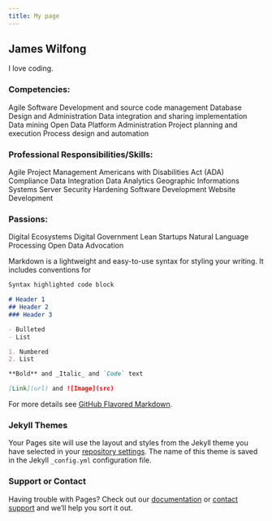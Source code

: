 ```yaml
---
title: My page
---
```

## James Wilfong

I love coding.

### Competencies:
Agile Software Development and source code management
Database Design and Administration
Data integration and sharing implementation
Data mining
Open Data Platform Administration
Project planning and execution
Process design and automation
### Professional Responsibilities/Skills:
Agile Project Management
Americans with Disabilities Act (ADA) Compliance
Data Integration
Data Analytics
Geographic Informations Systems
Server Security Hardening
Software Development
Website Development
### Passions:
Digital Ecosystems
Digital Government
Lean Startups
Natural Language Processing
Open Data  Advocation

Markdown is a lightweight and easy-to-use syntax for styling your writing. It includes conventions for

```markdown
Syntax highlighted code block

# Header 1
## Header 2
### Header 3

- Bulleted
- List

1. Numbered
2. List

**Bold** and _Italic_ and `Code` text

[Link](url) and ![Image](src)
```

For more details see [GitHub Flavored Markdown](https://guides.github.com/features/mastering-markdown/).

### Jekyll Themes

Your Pages site will use the layout and styles from the Jekyll theme you have selected in your [repository settings](https://github.com/Wilfongjt/Wilfongjt.github.io/settings). The name of this theme is saved in the Jekyll `_config.yml` configuration file.

### Support or Contact

Having trouble with Pages? Check out our [documentation](https://help.github.com/categories/github-pages-basics/) or [contact support](https://github.com/contact) and we’ll help you sort it out.
